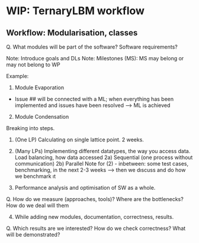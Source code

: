 # WIP: TernaryLBM workflow

## Workflow: Modularisation, classes

Q. What modules will be part of the software? Software requirements?

Note: Introduce goals and DLs
Note: Milestones (MS): MS may belong or may not belong to WP

Example:

1) Module Evaporation
  - Issue ## will be connected with a ML; when everything has been implemented and issues have been resolved --> ML is achieved
2) Module Condensation

Breaking into steps.

1) (One LP) Calculating on single lattice point. 2 weeks.

2) (Many LPs) Implementing different datatypes, the way you access data. Load balancing, how data accessed
2a) Sequential (one process without communication)
2b) Parallel
Note for (2) - inbetween: some test cases, benchmarking, in the next 2-3 weeks --> then we dıscuss and do how we benchmark ıt

3) Performance analysis and optimisation of SW as a whole.

Q. How do we measure (approaches, tools)? Where are the bottlenecks? How do we deal will them

4) While adding new modules, documentation, correctness, results.

Q. Which results are we interested? How do we check correctness? What will be demonstrated?
